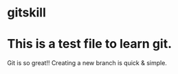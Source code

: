 # gitskill
# This is a test file to learn git.
Git is so great!!
Creating a new branch is quick & simple.